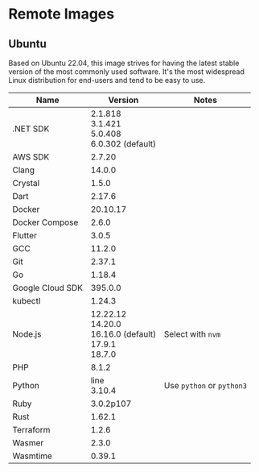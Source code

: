 # Remote Images

## Ubuntu

Based on Ubuntu 22.04, this image strives for having the latest stable version of the most commonly used software. It's the most widespread Linux distribution for end-users and tend to be easy to use.

<!-- BEGIN GENERATED SECTION: ubuntu -->

| Name | Version | Notes |
| ---- | ------- | ----- |
| .NET SDK | 2.1.818<br>3.1.421<br>5.0.408<br>6.0.302 (default) |
| AWS SDK | 2.7.20 |
| Clang | 14.0.0 |
| Crystal | 1.5.0 |
| Dart | 2.17.6 |
| Docker | 20.10.17 |
| Docker Compose | 2.6.0 |
| Flutter | 3.0.5 |
| GCC | 11.2.0 |
| Git | 2.37.1 |
| Go | 1.18.4 |
| Google Cloud SDK | 395.0.0 |
| kubectl | 1.24.3 |
| Node.js | 12.22.12<br>14.20.0<br>16.16.0 (default)<br>17.9.1<br>18.7.0 | Select with `nvm` |
| PHP | 8.1.2 |
| Python | line<br>3.10.4 | Use `python` or `python3` |
| Ruby | 3.0.2p107 |
| Rust | 1.62.1 |
| Terraform | 1.2.6 |
| Wasmer | 2.3.0 |
| Wasmtime | 0.39.1 |

<!-- END GENERATED SECTION: ubuntu -->
